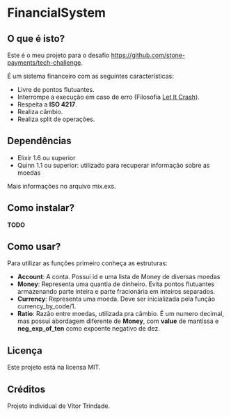 # FinancialSystem

## O que é isto?

Este é o meu projeto para o desafio https://github.com/stone-payments/tech-challenge.

É um sistema financeiro com as seguintes características:

* Livre de pontos flutuantes.
* Interrompe a execução em caso de erro (Filosofia [Let It Crash](https://ferd.ca/the-zen-of-erlang.html)).
* Respeita a **ISO 4217**.
* Realiza câmbio.
* Realiza split de operações.

## Dependências

* Elixir 1.6 ou superior
* Quinn 1.1 ou superior: utilizado para recuperar informação sobre as moedas

Mais informações no arquivo mix.exs.

## Como instalar?

**TODO**

## Como usar?

Para utilizar as funções primeiro conheça as estruturas:

* **Account**: A conta. Possui id e uma lista de Money de diversas moedas
* **Money**: Representa uma quantia de dinheiro. Evita pontos flutuantes armazenando parte inteira e parte fracionária em inteiros separados.
* **Currency**: Representa uma moeda. Deve ser inicializada pela função currency_by_code/1.
* **Ratio**: Razão entre moedas, utilizada pra câmbio. É um numero decimal, mas possui abordagem diferente de **Money**, com **value** de mantissa e **neg_exp_of_ten** como expoente negativo de dez.  

## Licença

Este projeto está na licensa MIT.

## Créditos

Projeto individual de Vítor Trindade.
